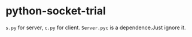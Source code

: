 # python-socket-trial
`s.py` for server, `c.py` for client.
`Server.pyc` is a dependence.Just ignore it.
